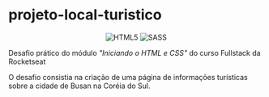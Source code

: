 # projeto-local-turistico
<div style="text-align: center">

![HTML5](https://img.shields.io/badge/html5-%23E34F26.svg?style=for-the-badge&logo=html5&logoColor=white)
![SASS](https://img.shields.io/badge/SASS-hotpink.svg?style=for-the-badge&logo=SASS&logoColor=white)

</div>


Desafio prático do módulo <em>"Iniciando o HTML e CSS"</em> do curso Fullstack da Rocketseat

O desafio consistia na criação de uma página de informações turísticas sobre a cidade de Busan na Coréia do Sul.


